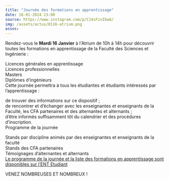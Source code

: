 ```yaml
---
title: "Journée des formations en apprentissage"
date: 16-01-2024 23:00
source: https://www.instagram.com/p/C14sFzxIbwA/
img: /assets/actus/0116-atrium.png
assos:
---
```


Rendez-vous le __Mardi 16 Janvier__ à l'Atrium de 10h à 14h pour découvrir toutes les formations en apprentissage de la Faculté des Sciences et Ingénierie :

Licences générales en apprentissage  
Licences professionnelles  
Masters  
Diplômes d’ingénieurs  
Cette journée permettra à tous les étudiantes et étudiants intéressés par l’apprentissage :

de trouver des informations sur ce dispositif ;  
de rencontrer et d’échanger avec les enseignantes et enseignants de la Faculté, les CFA partenaires et des alternantes et alternants ;  
d’être informés suffisamment tôt du calendrier et des procédures d’inscription.  
Programme de la journée

Stands par discipline animés par des enseignantes et enseignants de la faculté  
Stands des CFA partenaires  
Témoignages d’alternantes et alternants  
[Le programme de la journée et la liste des formations en apprentissage sont disponibles sur l’ENT Etudiant](https://ent.sorbonne-universite.fr/sciences-etudiants/fr/orientation-et-insertion/actualites-1/jfa.html)

VENEZ NOMBREUSES ET NOMBREUX !